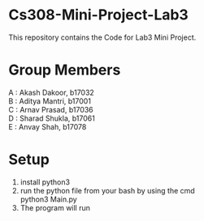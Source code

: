 # Cs308-Mini-Project-Lab3
This repository contains the Code for Lab3 Mini Project.

# Group Members
A :  Akash Dakoor, b17032 <br />
B : Aditya Mantri, b17001 <br />
C : Arnav Prasad, b17036 <br />
D : Sharad Shukla, b17061 <br />
E : Anvay Shah, b17078 <br />

# Setup
1. install python3
2. run the python file from your bash by using the cmd <br />
   python3 Main.py
3. The program will run   
